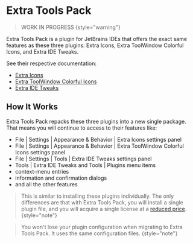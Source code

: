 <show-structure for="chapter,procedure,tab,def"/>

# Extra Tools Pack

> WORK IN PROGRESS
{style="warning"}

Extra Tools Pack is a plugin for JetBrains IDEs that offers the exact same features as these three plugins: Extra Icons, Extra ToolWindow Colorful Icons, and Extra IDE Tweaks.

See their respective documentation:

* [Extra Icons](Extra-Icons.md)
* [Extra ToolWindow Colorful Icons](Extra-TCI.md)
* [Extra IDE Tweaks](Extra-IDE-Tweaks.md)

## How It Works

Extra Tools Pack repacks these three plugins into a new single package.
That means you will continue to access to their features like:
* <ui-path>File | Settings | Appearance & Behavior | Extra Icons</ui-path> settings panel
* <ui-path>File | Settings | Appearance & Behavior | Extra ToolWindow Colorful Icons</ui-path> settings panel
* <ui-path>File | Settings | Tools | Extra IDE Tweaks</ui-path> settings panel
* <ui-path>Tools | Extra IDE Tweaks</ui-path> and <ui-path>Tools | Plugins</ui-path> menu items
* context-menu entries
* information and confirmation dialogs
* and all the other features

> This is similar to installing these plugins individually. The only differences are that with Extra Tools Pack, you will install a single plugin file, and you will acquire a single license at a [reduced price](Purchase-a-License.md#extra-tools-pack).
{style="note"}

> You won't lose your plugin configuration when migrating to Extra Tools Pack. It uses the same configuration files.
{style="note"}
